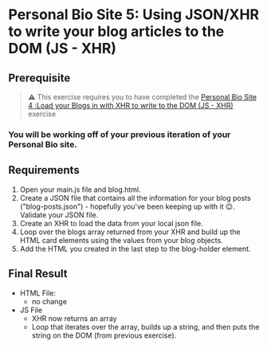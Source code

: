 # Personal Bio Site 5: Using JSON/XHR to write your blog articles to the DOM (JS - XHR)

## Prerequisite

> :warning: This exercise requires you to have completed the [Personal Bio Site 4 :Load your Blogs in with XHR to write to the DOM (JS - XHR)
](personal-bio-site-4.md) exercise

### You will be working off of your previous iteration of your Personal Bio site.

## Requirements

1. Open your main.js file and blog.html.
1. Create a JSON file that contains all the information for your blog posts ("blog-posts.json") - hopefully you've been keeping up with it :wink:. Validate your JSON file.
1. Create an XHR to load the data from your local json file. 
1. Loop over the blogs array returned from your XHR and build up the HTML card elements using the values from your blog objects.
1. Add the HTML you created in the last step to the blog-holder element.

## Final Result
* HTML File: 
	* no change
* JS File
	* XHR now returns an array
	* Loop that iterates over the array, builds up a string, and then puts the string on the DOM (from previous exercise).
